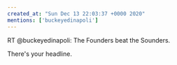 ```yaml
---
created_at: "Sun Dec 13 22:03:37 +0000 2020"
mentions: ['buckeyedinapoli']
---
```


RT @buckeyedinapoli: The Founders beat the Sounders.

There's your headline.